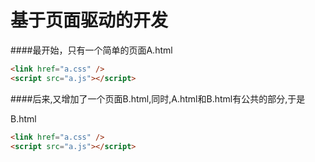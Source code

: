 # 基于页面驱动的开发



####最开始，只有一个简单的页面A.html
```html
<link href="a.css" />
<script src="a.js"></script>
```
####后来,又增加了一个页面B.html,同时,A.html和B.html有公共的部分,于是

B.html
```html
<link href="a.css" />
<script src="a.js"></script>
```


